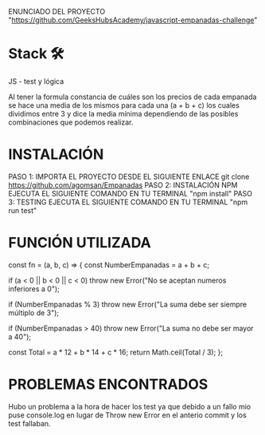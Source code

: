 ENUNCIADO DEL PROYECTO "https://github.com/GeeksHubsAcademy/javascript-empanadas-challenge"

## <h1>Stack 🛠️</h1>

JS - test y lógica

Al tener la formula constancia de cuáles son los precios de cada empanada se hace una media de los mismos para cada una (a + b + c) los cuales dividimos entre 3 y dice la media mínima dependiendo de las posibles combinaciones que podemos realizar.

## <h1>INSTALACIÓN</h1>
PASO 1:
IMPORTA EL PROYECTO DESDE EL SIGUIENTE ENLACE
git clone https://github.com/agomsan/Empanadas
PASO 2:
INSTALACIÓN NPM
EJECUTA EL SIGUIENTE COMANDO EN TU TERMINAL
"npm install"
PASO 3:
TESTING
EJECUTA EL SIGUIENTE COMANDO EN TU TERMINAL
"npm run test"

## <h1>FUNCIÓN UTILIZADA</h1>
const fn = (a, b, c) => {
  const NumberEmpanadas = a + b + c;

  if (a < 0 || b < 0 || c < 0) throw new Error("No se aceptan numeros inferiores a 0");

  if (NumberEmpanadas % 3)  throw new Error("La suma debe ser siempre múltiplo de 3");

  if (NumberEmpanadas > 40)  throw new Error("La suma no debe ser mayor a 40");

  const Total = a * 12 + b * 14 + c * 16;
  return Math.ceil(Total / 3);
};
## <h1>PROBLEMAS ENCONTRADOS</h1>
Hubo un problema a la hora de hacer los test ya que debido a un fallo mio puse console.log en lugar de Throw new Error en el anterio commit y los test fallaban.